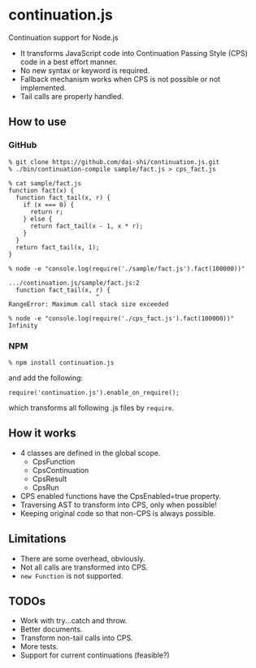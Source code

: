 continuation.js
===============

Continuation support for Node.js

* It transforms JavaScript code into Continuation Passing Style (CPS) code in a best effort manner.
* No new syntax or keyword is required.
* Fallback mechanism works when CPS is not possible or not implemented.
* Tail calls are properly handled.

How to use
----------

### GitHub

    % git clone https://github.com/dai-shi/continuation.js.git
    % ./bin/continuation-compile sample/fact.js > cps_fact.js
    
    % cat sample/fact.js
    function fact(x) {
      function fact_tail(x, r) {
        if (x === 0) {
          return r;
        } else {
          return fact_tail(x - 1, x * r);
        }
      }
      return fact_tail(x, 1);
    }

    % node -e "console.log(require('./sample/fact.js').fact(100000))"
    
    .../continuation.js/sample/fact.js:2
      function fact_tail(x, r) {
                            ^
    RangeError: Maximum call stack size exceeded
    
    % node -e "console.log(require('./cps_fact.js').fact(100000))"
    Infinity

### NPM

    % npm install continuation.js

and add the following:

    require('continuation.js').enable_on_require();

which transforms all following .js files by `require`.

How it works
------------

* 4 classes are defined in the global scope.
    * CpsFunction
    * CpsContinuation
    * CpsResult
    * CpsRun
* CPS enabled functions have the CpsEnabled=true property.
* Traversing AST to transform into CPS, only when possible!
* Keeping original code so that non-CPS is always possible.

Limitations
-----------

* There are some overhead, obviously.
* Not all calls are transformed into CPS.
* `new Function` is not supported.

TODOs
-----

* Work with try...catch and throw.
* Better documents.
* Transform non-tail calls into CPS.
* More tests.
* Support for current continuations (feasible?)

